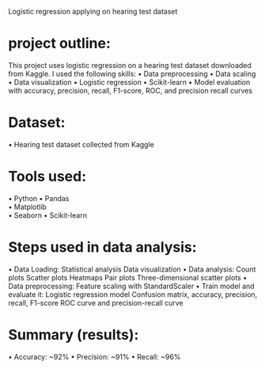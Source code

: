 Logistic regression applying on hearing test dataset
# project outline: 
This project uses logistic regression on a hearing test dataset downloaded from Kaggle. I used the following skills:
•	Data preprocessing
•	Data scaling
•	Data visualization
•	Logistic regression 
•	Scikit-learn
•	Model evaluation with accuracy, precision, recall, F1-score, ROC, and precision recall curves
# Dataset:
•	Hearing test dataset collected from Kaggle
# Tools used: 
•	Python 
•	Pandas  
•	Matplotlib  
•	Seaborn
•	Scikit-learn
# Steps used in data analysis:
•	Data Loading:
Statistical analysis
Data  visualization
•	Data analysis:
Count plots
 Scatter plots
 Heatmaps
 Pair plots
Three-dimensional scatter plots
•	Data preprocessing:
Feature scaling with StandardScaler
•	Train model and evaluate it:
Logistic regression model
Confusion matrix, accuracy, precision, recall, F1-score
ROC curve and precision-recall curve
# Summary (results):
•	Accuracy: ~92%
•	Precision: ~91%
•	Recall: ~96%


